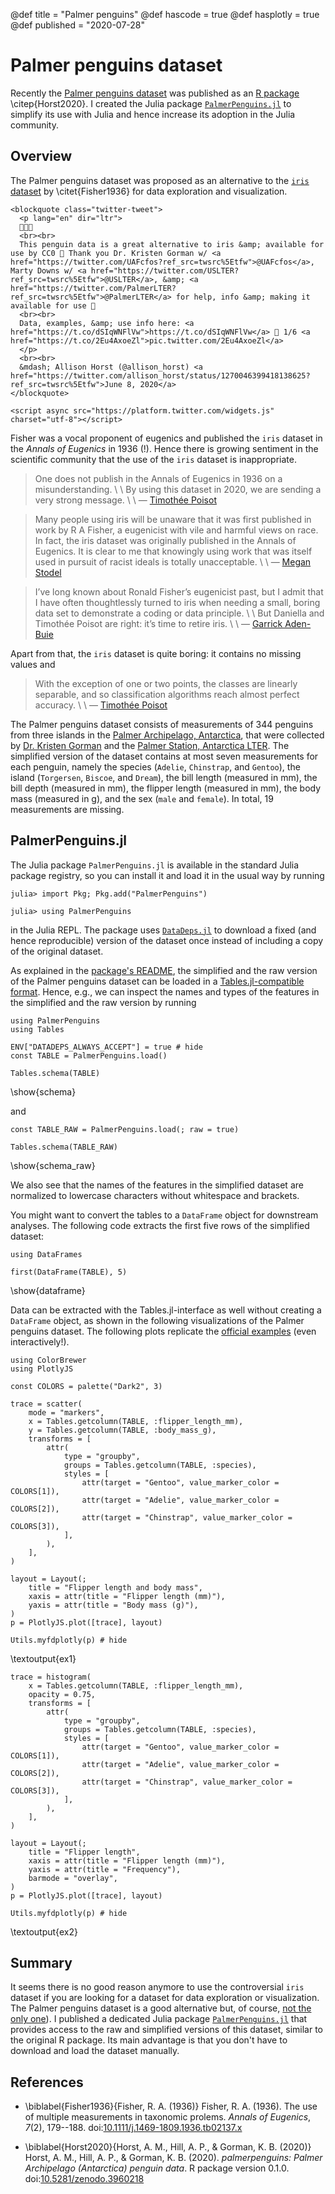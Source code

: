 @def title = "Palmer penguins"
@def hascode = true
@def hasplotly = true
@def published = "2020-07-28"

# Palmer penguins dataset

Recently the [Palmer penguins dataset](https://allisonhorst.github.io/palmerpenguins/)
was published as an
[R package](https://cloud.r-project.org/web/packages/palmerpenguins/index.html)
\citep{Horst2020}.
I created the Julia package
[`PalmerPenguins.jl`](https://github.com/devmotion/PalmerPenguins.jl) to simplify
its use with Julia and hence increase its adoption in the Julia community.

## Overview

The Palmer penguins dataset was proposed as an alternative to the
[`iris` dataset](https://en.wikipedia.org/wiki/Iris_flower_data_set) by \citet{Fisher1936}
for data exploration and visualization.

~~~
<blockquote class="twitter-tweet">
  <p lang="en" dir="ltr">
  🐧🐧🐧
  <br><br>
  This penguin data is a great alternative to iris &amp; available for use by CC0 🤩 Thank you Dr. Kristen Gorman w/ <a href="https://twitter.com/UAFcfos?ref_src=twsrc%5Etfw">@UAFcfos</a>, Marty Downs w/ <a href="https://twitter.com/USLTER?ref_src=twsrc%5Etfw">@USLTER</a>, &amp; <a href="https://twitter.com/PalmerLTER?ref_src=twsrc%5Etfw">@PalmerLTER</a> for help, info &amp; making it available for use 🎉
  <br><br>
  Data, examples, &amp; use info here: <a href="https://t.co/dSIqWNFlVw">https://t.co/dSIqWNFlVw</a> 🧵 1/6 <a href="https://t.co/2Eu4AxoeZl">pic.twitter.com/2Eu4AxoeZl</a>
  </p>
  <br><br>
  &mdash; Allison Horst (@allison_horst) <a href="https://twitter.com/allison_horst/status/1270046399418138625?ref_src=twsrc%5Etfw">June 8, 2020</a>
</blockquote>

<script async src="https://platform.twitter.com/widgets.js" charset="utf-8"></script>
~~~

Fisher was a vocal proponent of eugenics and published the `iris` dataset
in the *Annals of Eugenics* in 1936 (!). Hence there is growing sentiment in the
scientific community that the use of the `iris` dataset is
inappropriate.

> One does not publish in the Annals of Eugenics in 1936 on a misunderstanding. \\
> \\
> By using this dataset in 2020, we are sending a very strong message. \\
> \\
> &mdash; [Timothée Poisot](https://armchairecology.blog/iris-dataset)

> Many people using iris will be unaware that it was first published in work by
> R A Fisher, a eugenicist with vile and harmful views on race. In fact, the iris
> dataset was originally published in the Annals of Eugenics. It is clear to me
> that knowingly using work that was itself used in pursuit of racist ideals is
> totally unacceptable. \\
> \\
> &mdash; [Megan Stodel](https://www.meganstodel.com/posts/no-to-iris)

> I’ve long known about Ronald Fisher’s eugenicist past, but I admit that I have
> often thoughtlessly turned to iris when needing a small, boring data set to
> demonstrate a coding or data principle. \\
> \\
> But Daniella and Timothée Poisot are right: it’s time to retire iris. \\
> \\
> &mdash; [Garrick Aden-Buie](https://www.garrickadenbuie.com/blog/lets-move-on-from-iris)

Apart from that, the `iris` dataset is quite boring: it contains no
missing values and
> With the exception of one or two points, the classes are linearly
> separable, and so classification algorithms reach almost perfect accuracy. \\
> \\
> &mdash; [Timothée Poisot](https://armchairecology.blog/iris-dataset)

The Palmer penguins dataset consists of measurements of 344 penguins from
three islands in the
[Palmer Archipelago, Antarctica](https://en.wikipedia.org/wiki/Palmer_Archipelago),
that were collected by
[Dr. Kristen Gorman](https://www.uaf.edu/cfos/people/faculty/detail/kristen-gorman.php)
and the [Palmer Station, Antarctica LTER](https://pal.lternet.edu/).
The simplified version of the dataset contains at most seven measurements
for each penguin, namely the species (`Adelie`, `Chinstrap`, and `Gentoo`),
the island (`Torgersen`, `Biscoe`, and `Dream`),
the bill length (measured in mm),
the bill depth (measured in mm), the flipper length (measured in mm), the body
mass (measured in g), and the sex (`male` and `female`). In total,
19 measurements are missing.

## PalmerPenguins.jl

The Julia package `PalmerPenguins.jl` is available in the standard Julia
package registry, so you can install it and load it in the usual way by running
```julia-repl
julia> import Pkg; Pkg.add("PalmerPenguins")

julia> using PalmerPenguins
```
in the Julia REPL. The package uses [`DataDeps.jl`](https://github.com/oxinabox/DataDeps.jl) to download a fixed (and hence reproducible) version of the dataset
once instead of including a copy of the original dataset.

As explained in the
[package's README](https://github.com/devmotion/PalmerPenguins.jl/blob/master/README.md),
the simplified and the raw version of the Palmer penguins dataset
can be loaded in a
[Tables.jl-compatible format](https://github.com/JuliaData/Tables.jl).
Hence, e.g., we can inspect the names and types of the features
in the simplified and the raw version by running

```julia:schema
using PalmerPenguins
using Tables

ENV["DATADEPS_ALWAYS_ACCEPT"] = true # hide
const TABLE = PalmerPenguins.load()

Tables.schema(TABLE)
```
\show{schema}

and

```julia:schema_raw
const TABLE_RAW = PalmerPenguins.load(; raw = true)

Tables.schema(TABLE_RAW)
```
\show{schema_raw}

We also see that the names of the features in the
simplified dataset are normalized to lowercase characters
without whitespace and brackets.

You might want to convert the tables to a `DataFrame` object for
downstream analyses. The following code extracts the first five rows
of the simplified dataset:

```julia:dataframe
using DataFrames

first(DataFrame(TABLE), 5)
```

\show{dataframe}

Data can be extracted with the Tables.jl-interface as well without
creating a `DataFrame` object, as shown in the following visualizations
of the Palmer penguins dataset. The following plots replicate the
[official examples](https://allisonhorst.github.io/palmerpenguins/#examples)
(even interactively!).

```julia:ex1
using ColorBrewer
using PlotlyJS

const COLORS = palette("Dark2", 3)

trace = scatter(
    mode = "markers",
    x = Tables.getcolumn(TABLE, :flipper_length_mm),
    y = Tables.getcolumn(TABLE, :body_mass_g),
    transforms = [
        attr(
            type = "groupby",
            groups = Tables.getcolumn(TABLE, :species),
            styles = [
                attr(target = "Gentoo", value_marker_color = COLORS[1]),
                attr(target = "Adelie", value_marker_color = COLORS[2]),
                attr(target = "Chinstrap", value_marker_color = COLORS[3]),
            ],
        ),
    ],
)

layout = Layout(;
    title = "Flipper length and body mass",
    xaxis = attr(title = "Flipper length (mm)"),
    yaxis = attr(title = "Body mass (g)"),
)
p = PlotlyJS.plot([trace], layout)

Utils.myfdplotly(p) # hide
```

\textoutput{ex1}

```julia:ex2
trace = histogram(
    x = Tables.getcolumn(TABLE, :flipper_length_mm),
    opacity = 0.75,
    transforms = [
        attr(
            type = "groupby",
            groups = Tables.getcolumn(TABLE, :species),
            styles = [
                attr(target = "Gentoo", value_marker_color = COLORS[1]),
                attr(target = "Adelie", value_marker_color = COLORS[2]),
                attr(target = "Chinstrap", value_marker_color = COLORS[3]),
            ],
        ),
    ],
)

layout = Layout(;
    title = "Flipper length",
    xaxis = attr(title = "Flipper length (mm)"),
    yaxis = attr(title = "Frequency"),
    barmode = "overlay",
)
p = PlotlyJS.plot([trace], layout)

Utils.myfdplotly(p) # hide
```

\textoutput{ex2}

## Summary

It seems there is no good reason anymore to use the controversial
`iris` dataset if you are looking for a dataset for data
exploration or visualization. The Palmer penguins dataset is a good
alternative but, of course, [not the only one](https://www.meganstodel.com/posts/no-to-iris/)). I published a dedicated Julia package
[`PalmerPenguins.jl`](https://github.com/devmotion/PalmerPenguins.jl)
that provides access to the raw and simplified versions
of this dataset, similar to the original R package. Its main advantage
is that you don't have to download and load the dataset manually.

## References

* \biblabel{Fisher1936}{Fisher, R. A. (1936)} Fisher, R. A. (1936). The use of multiple measurements in taxonomic prolems. *Annals of Eugenics*, *7*(2), 179--188. doi:[10.1111/j.1469-1809.1936.tb02137.x](https://doi.org/10.1111/j.1469-1809.1936.tb02137.x)

* \biblabel{Horst2020}{Horst, A. M., Hill, A. P., & Gorman, K. B. (2020)} Horst, A. M., Hill, A. P., & Gorman, K. B. (2020). *palmerpenguins: Palmer Archipelago (Antarctica) penguin data*. R package version 0.1.0. doi:[10.5281/zenodo.3960218](https://doi.org/10.5281/zenodo.3960218)
